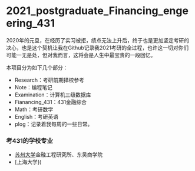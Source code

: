 # 2021_postgraduate_Financing_engeering_431

2020年的元旦，在经历了实习被拒，绩点无法上升后，终于也是更加坚定考研的决心，也是这个契机让我在Github记录我2021考研的全过程，也许这一切对你们可能一无是处，但对我而言，这将会是人生中最宝贵的一段回忆。

本项目分为如下几个部分：
- Research：考研前期择校参考
- Note：编程笔记
- Examination：计算机三级数据库
- Fianancing_431：431金融综合
- Math：考研数学
- English：考研英语
- plog：记录着我每周的一些日常。

### 考431的学校专业
- [苏州大学](http://yjs.suda.edu.cn/8365/list.htm)金融工程研究所、东吴商学院
- [上海大学](
